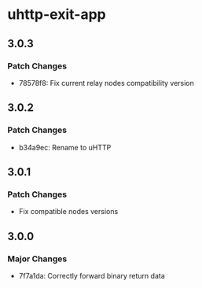 # uhttp-exit-app

## 3.0.3

### Patch Changes

-   78578f8: Fix current relay nodes compatibility version

## 3.0.2

### Patch Changes

-   b34a9ec: Rename to uHTTP

## 3.0.1

### Patch Changes

-   Fix compatible nodes versions

## 3.0.0

### Major Changes

-   7f7a1da: Correctly forward binary return data
